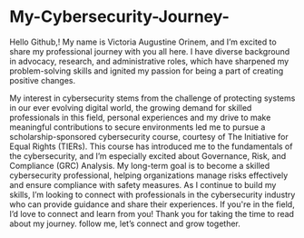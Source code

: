 # My-Cybersecurity-Journey-
Hello Github,! My name is Victoria Augustine Orinem, and I’m excited to share my professional journey with you all here. I have diverse background in advocacy, research, and administrative roles, which have sharpened my problem-solving skills and ignited my passion for being a part of creating positive changes.

My interest in cybersecurity stems from the challenge of protecting systems in our ever evolving digital world, the growing demand for skilled professionals in this field, personal experiences and my drive to make meaningful contributions to secure environments led me to pursue a scholarship-sponsored cybersecurity course, courtesy of The Initiative for Equal Rights (TIERs).
This course has introduced me to the fundamentals of the cybersecurity, and I’m especially excited about Governance, Risk, and Compliance (GRC) Analysis. My long-term goal is to become a skilled cybersecurity professional, helping organizations manage risks effectively and ensure compliance with safety measures.
As I continue to build my skills, I’m looking to connect with professionals in the cybersecurity industry who can provide guidance and share their experiences. If you're in the field, I’d love to connect and learn from you!
Thank you for taking the time to read about my journey. follow me, let’s connect and grow together. 
